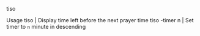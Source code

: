 tiso

Usage
tiso | Display time left before the next prayer time 
tiso -timer n | Set timer to `n` minute in descending
